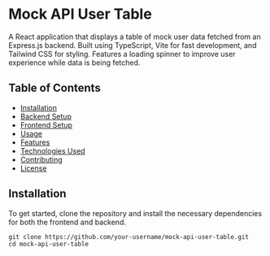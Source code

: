 # Mock API User Table

A React application that displays a table of mock user data fetched from an Express.js backend. Built using TypeScript, Vite for fast development, and Tailwind CSS for styling. Features a loading spinner to improve user experience while data is being fetched.

## Table of Contents

- [Installation](#installation)
- [Backend Setup](#backend-setup)
- [Frontend Setup](#frontend-setup)
- [Usage](#usage)
- [Features](#features)
- [Technologies Used](#technologies-used)
- [Contributing](#contributing)
- [License](#license)

## Installation

To get started, clone the repository and install the necessary dependencies for both the frontend and backend.

```shell
git clone https://github.com/your-username/mock-api-user-table.git
cd mock-api-user-table
